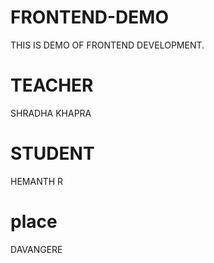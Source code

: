 # FRONTEND-DEMO
THIS IS DEMO OF FRONTEND DEVELOPMENT.

# TEACHER
SHRADHA KHAPRA


# STUDENT 
HEMANTH R

# place
DAVANGERE
